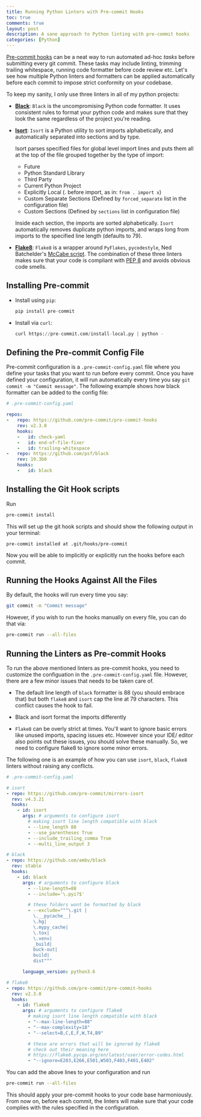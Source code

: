 ```yaml
---
title: Running Python Linters with Pre-commit Hooks
toc: true
comments: true
layout: post
description: A sane approach to Python linting with pre-commit hooks
categories: [Python]
---
```


[Pre-commit hooks](https://pre-commit.com/#introduction) can be a neat way to run automated ad-hoc *tasks* before submitting every git commit. These tasks may include linting, trimming trailing whitespace, running code formatter before code review etc. Let's see how multiple Python linters and formatters can be applied automatically before each commit to impose strict conformity on your codebase.

To keep my sanity, I only use three linters in all of my python projects:

* **[Black](https://github.com/psf/black)**: `Black` is the uncompromising Python code formatter. It uses consistent rules to format your python code and makes sure that they look the same regardless of the project you're reading.

* **[Isort](https://github.com/timothycrosley/isort)**: `Isort` is a Python utility to sort imports alphabetically, and automatically separated into sections and by type.

    Isort parses specified files for global level import lines and puts them all at the top of the file grouped together by the type of import:

    - Future
    - Python Standard Library
    - Third Party
    - Current Python Project
    - Explicitly Local (. before import, as in: `from . import x`)
    - Custom Separate Sections (Defined by `forced_separate` list in the configuration file)
    - Custom Sections (Defined by `sections` list in configuration file)

    Inside each section, the imports are sorted alphabetically. `Isort` automatically removes duplicate python imports, and wraps long from imports to the specified line length (defaults to 79).

* **[Flake8](https://github.com/PyCQA/flake8)**: `Flake8` is a wrapper around `PyFlakes`, `pycodestyle`, Ned Batchelder's [McCabe script](https://github.com/PyCQA/mccabe). The combination of these three linters makes sure that your code is compliant with [PEP 8](https://www.python.org/dev/peps/pep-0008/) and avoids obvious code smells.

## Installing Pre-commit

* Install using `pip`:

    ```python
    pip install pre-commit
    ```

* Install via `curl`:

    ```python
    curl https://pre-commit.com/install-local.py | python -
    ```

## Defining the Pre-commit Config File

Pre-commit configuration is a `.pre-commit-config.yaml` file where you define your tasks that you want to run before every commit. Once you have defined your configuration, it will run automatically every time you say `git commit -m "Commit message"`. The following example shows how black formatter can be added to the config file:

```yaml
# .pre-commit-config.yaml

repos:
-   repo: https://github.com/pre-commit/pre-commit-hooks
    rev: v2.3.0
    hooks:
    -   id: check-yaml
    -   id: end-of-file-fixer
    -   id: trailing-whitespace
-   repo: https://github.com/psf/black
    rev: 19.3b0
    hooks:
    -   id: black
```

## Installing the Git Hook scripts

Run

```bash
pre-commit install
```

This will set up the git hook scripts and should show the following output in your terminal:

```
pre-commit installed at .git/hooks/pre-commit
```

Now you will be able to implicitly or explicitly run the hooks before each commit.

## Running the Hooks Against All the Files
By default, the hooks will run every time you say:

```bash
git commit -m "Commit message"
```

However, if you wish to run the hooks manually on every file, you can do that via:

```bash
pre-commit run --all-files
```

## Running the Linters as Pre-commit Hooks

To run the above mentioned linters as pre-commit hooks, you need to customize the configuation in the `.pre-commit-config.yaml` file. However, there are a few minor issues that needs to be taken care of.

* The default line length of `black` formatter is 88 (you should embrace that) but both `flake8` and `isort` cap the line at 79 characters. This conflict causes the hook to fail.

* Black and isort format the imports differently

* `Flake8` can be overly strict at times. You'll want to ignore basic errors like unused imports, spacing issues etc. However since your IDE/ editor also points out these issues, you should solve these manually. So, we need to configure flake8 to ignore some minor errors.

The following one is an example of how you can use `isort`, `black`, `flake8` linters without raising any conflicts.

```yaml
# .pre-commit-config.yaml

# isort
- repo: https://github.com/pre-commit/mirrors-isort
  rev: v4.3.21
  hooks:
    - id: isort
      args: # arguments to configure isort
        # making isort line length compatible with black
        - --line_length 88
        - --use_parentheses True
        - --include_trailing_comma True
        - --multi_line_output 3

# black
- repo: https://github.com/ambv/black
  rev: stable
  hooks:
    - id: black
      args: # arguments to configure black
        - --line-length=88
        - --include='\.pyi?$'

        # these folders wont be formatted by black
        - --exclude="""\.git |
          \.__pycache__|
          \.hg|
          \.mypy_cache|
          \.tox|
          \.venv|
          _build|
          buck-out|
          build|
          dist"""

      language_version: python3.6

# flake8
- repo: https://github.com/pre-commit/pre-commit-hooks
  rev: v2.3.0
  hooks:
    - id: flake8
      args: # arguments to configure flake8
        # making isort line length compatible with black
        - "--max-line-length=88"
        - "--max-complexity=18"
        - "--select=B,C,E,F,W,T4,B9"

        # these are errors that will be ignored by flake8
        # check out their meaning here
        # https://flake8.pycqa.org/en/latest/user/error-codes.html
        - "--ignore=E203,E266,E501,W503,F403,F401,E402"
```

You can add the above lines to your configuration and run

```bash
pre-commit run --all-files
```

This should apply your pre-commit hooks to your code base harmoniously. From now on, before each commit, the linters will make sure that your code complies with the rules specified in the configuration.
